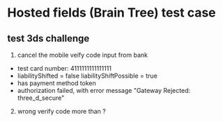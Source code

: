 # Hosted fields (Brain Tree) test case

## test 3ds challenge
1. cancel the mobile veify code input from bank
- test card number: 4111111111111111
- liabilityShifted = false liabilityShiftPossible = true
- has payment method token
- authorization failed, with error message "Gateway Rejected: three_d_secure"

2. wrong verify code more than ?
